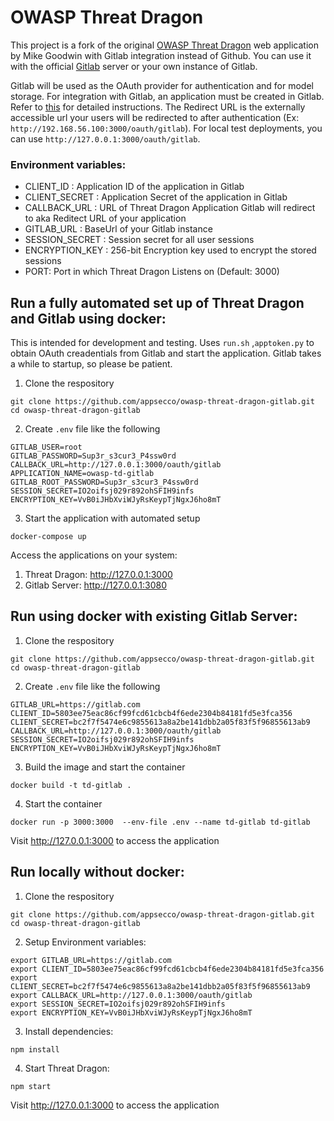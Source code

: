 # OWASP Threat Dragon #

This project is a fork of the original [OWASP Threat Dragon](https://github.com/mike-goodwin/owasp-threat-dragon) web application by Mike Goodwin with Gitlab integration instead of Github. You can use it with the official [Gitlab](https://gitlab.com) server or your own instance of Gitlab.

Gitlab will be used as the OAuth provider for authentication and for model storage. For integration with Gitlab, an application must be created in Gitlab. Refer to [this](https://docs.gitlab.com/ee/integration/gitlab.html) for detailed instructions. The Redirect URL is the externally accessible  url your users will be redirected to after authentication (Ex: `http://192.168.56.100:3000/oauth/gitlab`). For local test deployments, you can use `http://127.0.0.1:3000/oauth/gitlab`.

### Environment variables:

- CLIENT_ID : Application ID of the application in Gitlab
- CLIENT_SECRET : Application Secret of the application in Gitlab
- CALLBACK_URL : URL of Threat Dragon Application Gitlab will redirect to aka Reditect URL of your application
- GITLAB_URL : BaseUrl of your Gitlab instance
- SESSION_SECRET : Session secret for all user sessions
- ENCRYPTION_KEY : 256-bit Encryption key used to encrypt the stored sessions
- PORT: Port in which Threat Dragon Listens on (Default: 3000)

## Run a fully automated set up of Threat Dragon and Gitlab using docker:
This is intended for development and testing. Uses `run.sh` ,`apptoken.py` to obtain OAuth creadentials from Gitlab and start the application. Gitlab takes a while to startup, so please be patient.

1. Clone the respository
```
git clone https://github.com/appsecco/owasp-threat-dragon-gitlab.git
cd owasp-threat-dragon-gitlab
```
2. Create `.env` file like the following 
```
GITLAB_USER=root
GITLAB_PASSWORD=Sup3r_s3cur3_P4ssw0rd
CALLBACK_URL=http://127.0.0.1:3000/oauth/gitlab
APPLICATION_NAME=owasp-td-gitlab
GITLAB_ROOT_PASSWORD=Sup3r_s3cur3_P4ssw0rd
SESSION_SECRET=IO2oifsj029r892ohSFIH9infs
ENCRYPTION_KEY=VvB0iJHbXviWJyRsKeypTjNgxJ6ho8mT
```
3. Start the application with automated setup
```
docker-compose up
```

Access the applications on your system:
1. Threat Dragon: http://127.0.0.1:3000
2. Gitlab Server: http://127.0.0.1:3080

## Run using docker with existing Gitlab Server:

1. Clone the respository
```
git clone https://github.com/appsecco/owasp-threat-dragon-gitlab.git
cd owasp-threat-dragon-gitlab
```
2. Create `.env` file like the following
```
GITLAB_URL=https://gitlab.com
CLIENT_ID=5803ee75eac86cf99fcd61cbcb4f6ede2304b84181fd5e3fca356
CLIENT_SECRET=bc2f7f5474e6c9855613a8a2be141dbb2a05f83f5f96855613ab9
CALLBACK_URL=http://127.0.0.1:3000/oauth/gitlab
SESSION_SECRET=IO2oifsj029r892ohSFIH9infs
ENCRYPTION_KEY=VvB0iJHbXviWJyRsKeypTjNgxJ6ho8mT
```
3. Build the image and start the container
```
docker build -t td-gitlab . 
```
4. Start the container
```
docker run -p 3000:3000  --env-file .env --name td-gitlab td-gitlab
```

Visit http://127.0.0.1:3000 to access the application

## Run locally without docker:

1. Clone the respository
```
git clone https://github.com/appsecco/owasp-threat-dragon-gitlab.git
cd owasp-threat-dragon-gitlab
```
2. Setup Environment variables:
```
export GITLAB_URL=https://gitlab.com
export CLIENT_ID=5803ee75eac86cf99fcd61cbcb4f6ede2304b84181fd5e3fca356
export CLIENT_SECRET=bc2f7f5474e6c9855613a8a2be141dbb2a05f83f5f96855613ab9
export CALLBACK_URL=http://127.0.0.1:3000/oauth/gitlab
export SESSION_SECRET=IO2oifsj029r892ohSFIH9infs
export ENCRYPTION_KEY=VvB0iJHbXviWJyRsKeypTjNgxJ6ho8mT
```
3. Install dependencies:
```
npm install
```
4. Start Threat Dragon:
```
npm start
```

Visit http://127.0.0.1:3000 to access the application
